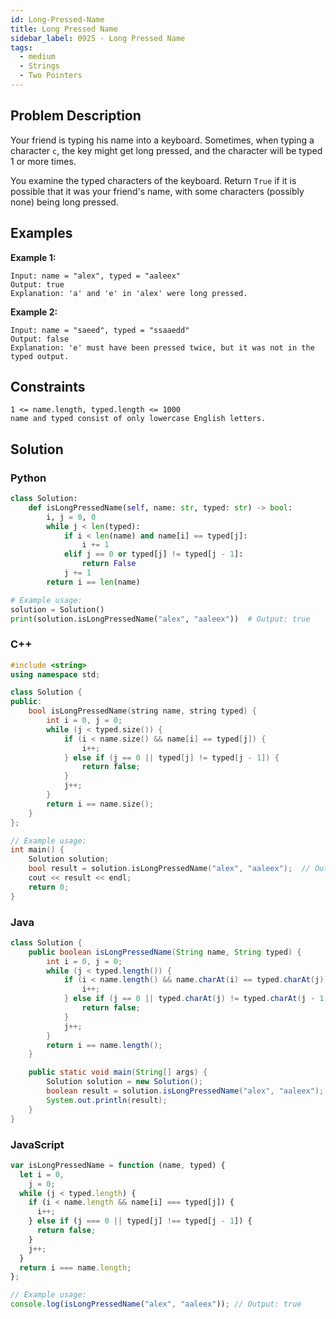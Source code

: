 ```yaml
---
id: Long-Pressed-Name
title: Long Pressed Name
sidebar_label: 0925 - Long Pressed Name
tags:
  - medium
  - Strings
  - Two Pointers
---
```


## Problem Description

Your friend is typing his name into a keyboard. Sometimes, when typing a character `c`, the key might get long pressed, and the character will be typed 1 or more times.

You examine the typed characters of the keyboard. Return `True` if it is possible that it was your friend's name, with some characters (possibly none) being long pressed.

## Examples

**Example 1:**

```
Input: name = "alex", typed = "aaleex"
Output: true
Explanation: 'a' and 'e' in 'alex' were long pressed.
```

**Example 2:**

```
Input: name = "saeed", typed = "ssaaedd"
Output: false
Explanation: 'e' must have been pressed twice, but it was not in the typed output.
```

## Constraints

```
1 <= name.length, typed.length <= 1000
name and typed consist of only lowercase English letters.
```

## Solution

### Python

```python
class Solution:
    def isLongPressedName(self, name: str, typed: str) -> bool:
        i, j = 0, 0
        while j < len(typed):
            if i < len(name) and name[i] == typed[j]:
                i += 1
            elif j == 0 or typed[j] != typed[j - 1]:
                return False
            j += 1
        return i == len(name)

# Example usage:
solution = Solution()
print(solution.isLongPressedName("alex", "aaleex"))  # Output: true
```

### C++

```cpp
#include <string>
using namespace std;

class Solution {
public:
    bool isLongPressedName(string name, string typed) {
        int i = 0, j = 0;
        while (j < typed.size()) {
            if (i < name.size() && name[i] == typed[j]) {
                i++;
            } else if (j == 0 || typed[j] != typed[j - 1]) {
                return false;
            }
            j++;
        }
        return i == name.size();
    }
};

// Example usage:
int main() {
    Solution solution;
    bool result = solution.isLongPressedName("alex", "aaleex");  // Output: true
    cout << result << endl;
    return 0;
}
```

### Java

```java
class Solution {
    public boolean isLongPressedName(String name, String typed) {
        int i = 0, j = 0;
        while (j < typed.length()) {
            if (i < name.length() && name.charAt(i) == typed.charAt(j)) {
                i++;
            } else if (j == 0 || typed.charAt(j) != typed.charAt(j - 1)) {
                return false;
            }
            j++;
        }
        return i == name.length();
    }

    public static void main(String[] args) {
        Solution solution = new Solution();
        boolean result = solution.isLongPressedName("alex", "aaleex");  // Output: true
        System.out.println(result);
    }
}
```

### JavaScript

```javascript
var isLongPressedName = function (name, typed) {
  let i = 0,
    j = 0;
  while (j < typed.length) {
    if (i < name.length && name[i] === typed[j]) {
      i++;
    } else if (j === 0 || typed[j] !== typed[j - 1]) {
      return false;
    }
    j++;
  }
  return i === name.length;
};

// Example usage:
console.log(isLongPressedName("alex", "aaleex")); // Output: true
```

